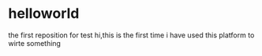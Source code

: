 # helloworld
the first reposition for test
hi,this is the first time i have used this platform to wirte something
